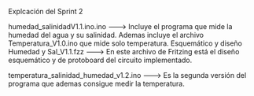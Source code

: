 Explcación del Sprint 2

humedad_salinidadV1.1.ino.ino  ---> Incluye el programa que mide la humedad del agua y su salinidad.
                                    Ademas incluye el archivo Temperatura_V1.0.ino que mide solo temperatura.
Esquemático y diseño Humedad y Sal_V1.1.fzz ---> En este archivo de Fritzing está el diseño esquemático y de protoboard 
                                                 del circuito implementado.

temperatura_salinidad_humedad_v1.2.ino ---> Es la segunda versión del programa que ademas consigue medir la temperatura.
